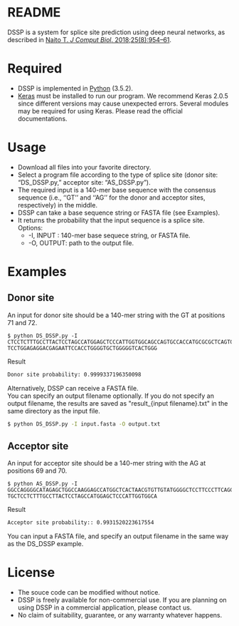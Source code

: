 README
===
DSSP is a system for splice site prediction using deep neural networks, as described in [Naito T. *J Comput Biol*. 2018;25(8):954–61](https://www.liebertpub.com/doi/pdfplus/10.1089/cmb.2018.0041).  
  
Required
===
* DSSP is implemented in [Python](https://www.python.org) (3.5.2).  
* [Keras](https://keras.io/) must be installed to run our program. We recommend Keras 2.0.5 since different versions may cause unexpected errors. Several modules may be required for using Keras. Please read the official documentations.
  
Usage
===
* Download all files into your favorite directory. 
* Select a program file according to the type of splice site (donor site: “DS_DSSP.py,” acceptor site: “AS_DSSP.py”).  
* The required input is a 140-mer base sequence with the consensus sequence (i.e., ‘‘GT’’ and ‘‘AG’’ for the donor and acceptor sites, respectively) in the middle. 
* DSSP can take a base sequence string or FASTA file (see Examples).
* It returns the probability that the input sequence is a splice site.  
Options:  
  * -I, INPUT : 140-mer base sequece string, or FASTA file.
  * -O, OUTPUT: path to the output file.
  
Examples
===
Donor site
---
An input for donor site should be a 140-mer string with the GT at positions 71 and 72.  
```
$ python DS_DSSP.py -I CTCCTCTTTGCCTTACTCCTAGCCATGGAGCTCCCATTGGTGGCAGCCAGTGCCACCATGCGCGCTCAGTGTAAGTATCATTCCCTCTCACTG
TCCTGGAGAGGACGAGAATTCCACCTGGGGTGCTGGGGGTCACTGGG
```
Result
```bash
Donor site probability: 0.9999337196350098
```

Alternatively, DSSP can receive a FASTA file.  
You can specify an output filename optionally. If you do not specify an output filename, the results are saved as "result_{input filename}.txt" in the same directory as the input file.
```bash
$ python DS_DSSP.py -I input.fasta -O output.txt 
```


Acceptor site
---
An input for acceptor site should be a 140-mer string with the AG at positions 69 and 70.  
```
$ python AS_DSSP.py -I GGCCAGGGGCATAGAGCTGGCCAAGGAGCCATGGCTCACTAACGTGTTGTATGGGGCTCCTTCCCTTCAGGTCCAGGCTCCTGCGTGAAGTGA
TGCTCCTCTTTGCCTTACTCCTAGCCATGGAGCTCCCATTGGTGGCA
```
Result
```bash
Acceptor site probability:: 0.9931520223617554
```
You can input a FASTA file, and specify an output filename in the same way as the DS_DSSP example.
  
License
===
* The souce code can be modified without notice.
* DSSP is freely available for non-commercial use. If you are planning on using DSSP in a commercial application, please contact us.  
* No claim of suitability, guarantee, or any warranty whatever happens.
